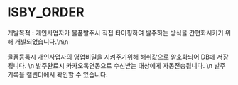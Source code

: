 # ISBY_ORDER

개발목적 : 개인사업자가 물품발주시 직접 타이핑하여 발주하는 방식을 간편화시키기 위해 개발되었습니다.\n\n

물품등록시 개인사업자의 영업비밀을 지켜주기위해 해쉬값으로 암호화되어 DB에 저장됩니다. \n
발주완료시 카카오톡연동으로 수신받는 대상에게 자동전송됩니다. \n
발주기록을 캘린더에서 확인할 수 있습니다.
